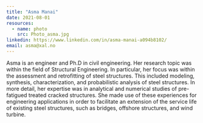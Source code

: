 ```yaml
---
title: "Asma Manai"
date: 2021-08-01
resources:
  - name: photo
    src: Photo_asma.jpg
linkedin: https://www.linkedin.com/in/asma-manai-a094b8102/
email: asma@xal.no
---
```

Asma is an engineer and Ph.D in civil engineering. Her research topic was within the field of Structural Engineering. In particular, her focus was within the assessment and retrofitting of steel structures. This included modeling, synthesis, characterization, and probabilistic analysis of steel structures. In more detail, her expertise was in analytical and numerical studies of pre-fatigued treated cracked structures. She made use of these experiences for engineering applications in order to facilitate an extension of the service life of existing steel structures, such as bridges, offshore structures, and wind turbine.
